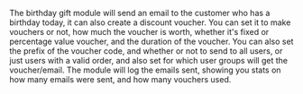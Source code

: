 The birthday gift module will send an email to the customer who has a birthday today, it can also create a discount voucher.  You can set it to make vouchers or not, how much the voucher is worth, whether it's fixed or percentage value voucher, and the duration of the voucher. You can also set the prefix of the voucher code, and whether or not to send to all users, or just users with a valid order, and also set for which user groups will get the voucher/email.  The module will log the emails sent, showing you stats on how many emails were sent, and how many vouchers used.
